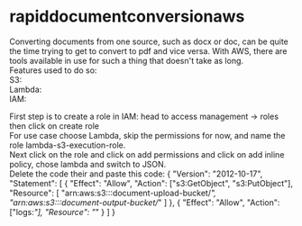 # rapiddocumentconversionaws

Converting documents from one source, such as docx or doc, can be quite the time trying to get to convert to pdf and vice versa. With AWS, there are tools available in use for such a thing that doesn't take as long.  
Features used to do so:  
S3:  
Lambda:  
IAM:  

First step is to create a role in IAM: head to access management -> roles then click on create role  
For use case choose Lambda, skip the permissions for now, and name the role lambda-s3-execution-role.  
Next click on the role and click on add permissions and click on add inline policy, chose lambda and switch to JSON.  
Delete the code their and paste this code: 
{
  "Version": "2012-10-17",
  "Statement": [
    {
      "Effect": "Allow",
      "Action": ["s3:GetObject", "s3:PutObject"],
      "Resource": [
        "arn:aws:s3:::document-upload-bucket/*",
        "arn:aws:s3:::document-output-bucket/*"
      ]
    },
    {
      "Effect": "Allow",
      "Action": ["logs:*"],
      "Resource": "*"
    }
  ]
}



